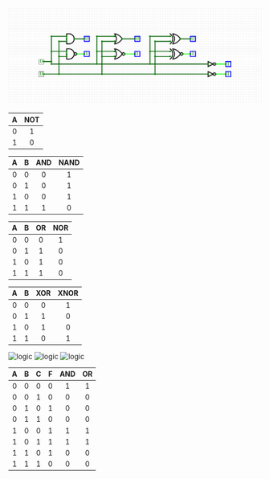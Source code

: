  ![logic](https://github.com/jonashubacek/Digital-electronics-1/blob/master/Labs/01-gates/Screenshot_2020-02-05_13-42-53.png)
 
| **A** | **NOT** |
| :-: | :-: |
| 0 | 1 |
| 1 | 0 |

| **A** | **B** | **AND** | **NAND** |
| :-: | :-: | :-: | :-: |
| 0 | 0 | 0 | 1 |
| 0 | 1 | 0 | 1 |
| 1 | 0 | 0 | 1 |
| 1 | 1 | 1 | 0 |

| **A** | **B** | **OR** | **NOR** |
| :-: | :-: | :-: | :-: |
| 0 | 0 | 0 | 1 |
| 0 | 1 | 1 | 0 |
| 1 | 0 | 1 | 0 |
| 1 | 1 | 1 | 0 |

| **A** | **B** | **XOR** | **XNOR** |
| :-: | :-: | :-: | :-: |
| 0 | 0 | 0 | 1 |
| 0 | 1 | 1 | 0 |
| 1 | 0 | 1 | 0 |
| 1 | 1 | 0 | 1 |

![logic](/home/lab661/Documents/HubacKonecny/Digital-electronics-1/Labs/01-gates/F.png)
![logic](/home/lab661/Documents/HubacKonecny/Digital-electronics-1/Labs/01-gates/AND.png)
![logic](/home/lab661/Documents/HubacKonecny/Digital-electronics-1/Labs/01-gates/OR.png)


| **A** | **B** |**C** | **F** | **AND** | **OR** | 
| :-: | :-: | :-: | :-: | :-: | :-: |
| 0 | 0 | 0 | 0 | 1 | 1 |
| 0 | 0 | 1 | 0 | 0 | 0 |
| 0 | 1 | 0 | 1 | 0 | 0 |
| 0 | 1 | 1 | 0 | 0 | 0 |
| 1 | 0 | 0 | 1 | 1 | 1 |
| 1 | 0 | 1 | 1 | 1 | 1 |
| 1 | 1 | 0 | 1 | 0 | 0 |
| 1 | 1 | 1 | 0 | 0 | 0 |

